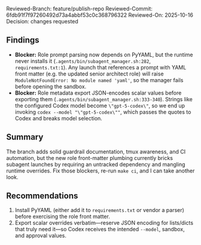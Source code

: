 Reviewed-Branch: feature/publish-repo
Reviewed-Commit: 6fdb91f7f97260492d73a4abbf53c0c368796322
Reviewed-On: 2025-10-16
Decision: changes requested

## Findings
- **Blocker:** Role prompt parsing now depends on PyYAML, but the runtime never installs it (`.agents/bin/subagent_manager.sh:282`, `requirements.txt:1`). Any launch that references a prompt with YAML front matter (e.g. the updated senior architect role) will raise `ModuleNotFoundError: No module named 'yaml'`, so the manager fails before opening the sandbox.
- **Blocker:** Role metadata export JSON-encodes scalar values before exporting them (`.agents/bin/subagent_manager.sh:333-340`). Strings like the configured Codex model become `\"gpt-5-codex\"`, so we end up invoking `codex --model "\"gpt-5-codex\""`, which passes the quotes to Codex and breaks model selection.

## Summary
The branch adds solid guardrail documentation, tmux awareness, and CI automation, but the new role front-matter plumbing currently bricks subagent launches by requiring an untracked dependency and mangling runtime overrides. Fix those blockers, re-run `make ci`, and I can take another look.

## Recommendations
1. Install PyYAML (either add it to `requirements.txt` or vendor a parser) before exercising the role front matter.
2. Export scalar overrides verbatim—reserve JSON encoding for lists/dicts that truly need it—so Codex receives the intended `--model`, sandbox, and approval values.
